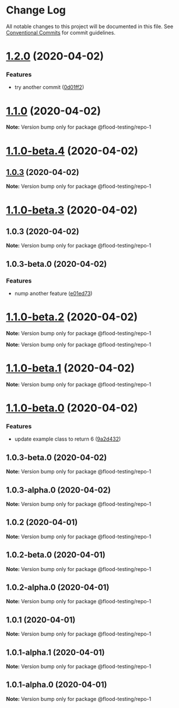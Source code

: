# Change Log

All notable changes to this project will be documented in this file.
See [Conventional Commits](https://conventionalcommits.org) for commit guidelines.

# [1.2.0](https://github.com/flood-io/experimental-release-workflow/compare/v1.1.0...v1.2.0) (2020-04-02)


### Features

* try another commit ([0d01ff2](https://github.com/flood-io/experimental-release-workflow/commit/0d01ff2fb8adfd3927ccb5c0a5c8149d932205c3))





# [1.1.0](https://github.com/flood-io/experimental-release-workflow/compare/v1.1.0-beta.4...v1.1.0) (2020-04-02)

**Note:** Version bump only for package @flood-testing/repo-1





# [1.1.0-beta.4](https://github.com/flood-io/experimental-release-workflow/compare/v1.1.0-beta.3...v1.1.0-beta.4) (2020-04-02)



## [1.0.3](https://github.com/flood-io/experimental-release-workflow/compare/v1.0.3-beta.0...v1.0.3) (2020-04-02)

**Note:** Version bump only for package @flood-testing/repo-1





# [1.1.0-beta.3](https://github.com/flood-io/experimental-release-workflow/compare/v1.1.0-beta.2...v1.1.0-beta.3) (2020-04-02)

## 1.0.3 (2020-04-02)

**Note:** Version bump only for package @flood-testing/repo-1





## 1.0.3-beta.0 (2020-04-02)


### Features

* nump another feature ([e01ed73](https://github.com/flood-io/experimental-release-workflow/commit/e01ed738086b8cb0897929e43effd4b9c6e12534))





# [1.1.0-beta.2](https://github.com/flood-io/experimental-release-workflow/compare/v1.1.0-beta.1...v1.1.0-beta.2) (2020-04-02)

**Note:** Version bump only for package @flood-testing/repo-1





**Note:** Version bump only for package @flood-testing/repo-1





# [1.1.0-beta.1](https://github.com/flood-io/experimental-release-workflow/compare/v1.1.0-beta.0...v1.1.0-beta.1) (2020-04-02)

**Note:** Version bump only for package @flood-testing/repo-1





# [1.1.0-beta.0](https://github.com/flood-io/experimental-release-workflow/compare/v1.0.3-beta.0...v1.1.0-beta.0) (2020-04-02)

### Features

- update example class to return 6 ([9a2d432](https://github.com/flood-io/experimental-release-workflow/commit/9a2d432ecabb500aa5ba785cf067754f56ea7ed2))

## 1.0.3-beta.0 (2020-04-02)

**Note:** Version bump only for package @flood-testing/repo-1

## 1.0.3-alpha.0 (2020-04-02)

**Note:** Version bump only for package @flood-testing/repo-1

## 1.0.2 (2020-04-01)

**Note:** Version bump only for package @flood-testing/repo-1

## 1.0.2-beta.0 (2020-04-01)

**Note:** Version bump only for package @flood-testing/repo-1

## 1.0.2-alpha.0 (2020-04-01)

**Note:** Version bump only for package @flood-testing/repo-1

## 1.0.1 (2020-04-01)

**Note:** Version bump only for package @flood-testing/repo-1

## 1.0.1-alpha.1 (2020-04-01)

**Note:** Version bump only for package @flood-testing/repo-1

## 1.0.1-alpha.0 (2020-04-01)

**Note:** Version bump only for package @flood-testing/repo-1
